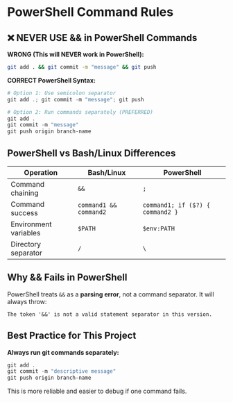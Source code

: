 # PowerShell Command Rules

## ❌ NEVER USE && in PowerShell Commands

**WRONG (This will NEVER work in PowerShell):**

```bash
git add . && git commit -m "message" && git push
```

**CORRECT PowerShell Syntax:**

```powershell
# Option 1: Use semicolon separator
git add .; git commit -m "message"; git push

# Option 2: Run commands separately (PREFERRED)
git add .
git commit -m "message"
git push origin branch-name
```

## PowerShell vs Bash/Linux Differences

| Operation             | Bash/Linux             | PowerShell                       |
| --------------------- | ---------------------- | -------------------------------- |
| Command chaining      | `&&`                   | `;`                              |
| Command success       | `command1 && command2` | `command1; if ($?) { command2 }` |
| Environment variables | `$PATH`                | `$env:PATH`                      |
| Directory separator   | `/`                    | `\`                              |

## Why && Fails in PowerShell

PowerShell treats `&&` as a **parsing error**, not a command separator. It will always throw:

```
The token '&&' is not a valid statement separator in this version.
```

## Best Practice for This Project

**Always run git commands separately:**

```powershell
git add .
git commit -m "descriptive message"
git push origin branch-name
```

This is more reliable and easier to debug if one command fails.
